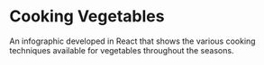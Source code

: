 # Cooking Vegetables

An infographic developed in React that shows the various cooking techniques available for vegetables throughout the seasons.
